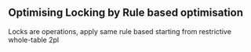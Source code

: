 ## Optimising Locking by Rule based optimisation

Locks are operations, apply same rule based starting from restrictive whole-table 2pl
